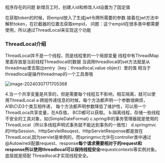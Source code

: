 程序存在的问题
新增员工时，创建人id和修改人id设置为了固定值

在获取token的时候，将empid放入了生成jwt令牌所需要的参数
接着在jwt方法中解析token，在拦截器的位置去获取empid，
问题：这个empid在很多类中都需要使用，所以通过ThreadLocal来实现这个功能
### ThreadLocal介绍

ThreadLocal并不是一个线程，而是线程里的一个局部变量
线程中有ThreadMap里面存放是当前线程Threadlocal的数据
当调用threadlocal的set方法就是从threadmap里去取出entry（key：threadlocal,value object）里的值
相当于threadlocal是操作threadmap的一个工具类哦

![image-20240307171705368](C:\Users\AEPO\AppData\Roaming\Typora\typora-user-images\image-20240307171705368.png)

4.当一个共享变量是共享的，但是需要每个线程互不影响，相互隔离，就可以使
用ThreadLocal
a·跨层传递信息的时候，每个方法都声明一个参数很麻烦，A1B\C\D3个类互相传递，
每个方法都声明参数降低了维护性，可以用一个ThreadLoca共享变量，在A存值，
BCD都可以获取。
b.隔离线程，存储一些线程不安全的工具对象，如(SimpleDateFormat)
c.spring中的事务管理器就是使用的ThreadLocal（所以多线程声明式事务就不能达到事务的一致性）
d.springmvc的HttpSession、HttpServletReuqest、HttpServletResponse都是放在
ThreadLocal,因为servlet是单例的，而springmvc允许在controller类中通过
@Autowiredi配置request、response**每个请求需要相对于的request和response所以使用threadlocal可以保持线程安全**requestcontexts等实例对象。底层就是搭配
Threadlocal才实现线程安全。

